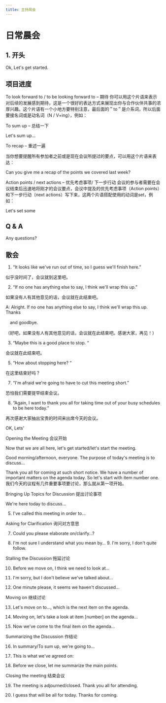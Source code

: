 ```yaml
---
title: 主持周会
---
```


# 日常晨会
## 1. 开头

Ok, Let's get started.

## 项目进度


To look forward to / to be looking forward to – 期待
你可以用这个片语来表示对后续的发展感到期待，这是一个很好的表达方式来展现出你与合作伙伴共事的浓厚兴趣。这个片语有一个小地方要特别注意，最后面的＂to＂是介系词，所以后面要接名词或是动名词（N / V+ing），例如：

To sum up – 总结一下

Let's sum up...

To recap – 重述一遍

当你想要提醒所有参加者之前或是现在会议所提过的要点，可以用这个片语来表达：

Can you give me a recap of the points we covered last week?



Action points / next actions – 优先考虑事项/ 下一步行动
会议的参与者需要在会议结束后迅速地将刚才的会议要点，会议中提及的优先考虑事项（Action points）和下一步行动（next actions）写下来，这两个片语搭配使用的动词是set，例如：

Let's set some



## Q & A

Any questions?

## 散会

1. “It looks like we've run out of time, so I guess we'll finish here.”

似乎没时间了，会议就到这里吧。

2. “If no one has anything else to say, I think we'll wrap this up.”

如果没有人有其他意见的话，会议就在此结束吧。


 

A: Alright. If no one has anything else to say, I think we'll wrap this up. Thanks 

　and goodbye. 

（好吧，如果没有人有其他意见的话，会议就在此结束吧。感谢大家，再见！）

 

3. “Maybe this is a good place to stop. “

会议就在此结束吧。

5. “How about stopping here? “

在这里结束好吗？

7. “I'm afraid we're going to have to cut this meeting short.”

恐怕我们需要提早结束会议。

8. “Again, I want to thank you all for taking time out of your busy schedules to be here today.”

再次感谢大家抽出宝贵的时间来出席今天的会议。

OK, Lets'



Opening the Meeting 会议开始

Now that we are all here, let's get started/let's start the meeting.

Good morning/afternoon, everyone. The purpose of today's meeting is to discuss…

Thank you all for coming at such short notice. We have a number of important matters on the agenda today. So let's start with item number one. 我们今天的议程有几件重要事项要讨论，那么就从第一项开始。

Bringing Up Topics for Discussion 提出讨论事项

We're here today to discuss…

5. I've called this meeting in order to...




Asking for Clarification 询问对方意思

7. Could you please elaborate on/clarify…?

8. I'm not sure I understand what you mean by… 9. I'm sorry, I don't quite follow.




Stalling the Discussion 拖延讨论

10. Before we move on, I think we need to look at…

11. I'm sorry, but I don't believe we've talked about…

12. One minute please, it seems we haven't discussed…

Moving on 继续讨论

13. Let's move on to…, which is the next item on the agenda.

14. Moving on, let's take a look at item [number] on the agenda…

15. Now we've come to the final item on the agenda…

Summarizing the Discussion 作结论

16. In summary/To sum up, we're going to…

17. This is what we've agreed on:

18. Before we close, let me summarize the main points.

Closing the meeting 结束会议

19. The meeting is adjourned/closed. Thank you all for attending.

20. I guess that will be all for today. Thanks for coming.